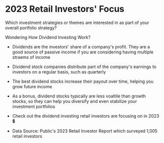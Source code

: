 # 2023 Retail Investors' Focus
 Which investment strategies or themes are interested in as part of your overall portfolio strategy?

 Wondering How Dividend Investing Work?

 - Dividends are the investors' share of a company's profit. They are a good source of passive income if you are considering having multiple straems of income
 
 - Dividend stock companies distribute part of the company's earnings to investors on a regular basis, such as quarterly

 - The best dividend stocks increase their payout over time, helping you grow future income

 - As a bonus, dividend stocks typically are less voaltile than growth stocks, so they can help you diversify and even stabilize your investment portfolios

 - Check out the dividend investing retail investors are focusing on in 2023 💲


 - Data Source: Public's 2023 Retail Investor Report which surveyed 1,005 retail investors
